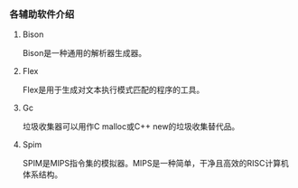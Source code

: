 ### 各辅助软件介绍

1. Bison

    Bison是一种通用的解析器生成器。

2. Flex

    Flex是用于生成对文本执行模式匹配的程序的工具。

3. Gc

    垃圾收集器可以用作C malloc或C++ new的垃圾收集替代品。

4. Spim

    SPIM是MIPS指令集的模拟器。MIPS是一种简单，干净且高效的RISC计算机体系结构。